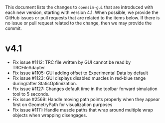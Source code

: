 This document lists the changes to `opensim-gui` that are
introduced with each new version, starting with version 4.1. When possible, we provide the
GitHub issues or pull requests that
are related to the items below. If there is no issue or pull
request related to the change, then we may provide the commit.

v4.1
====
- Fix issue #1112: TRC file written by GUI cannot be read by TRCFileAdapter
- Fix issue #1105: GUI adding offset to Experimental Data by default
- Fix issue #1123: GUI displays disabled muscles in red-blue range during/after StaticOptimization.
- Fix issue #1127: Changes default time in the toolbar forward simulation tool to 5 seconds. 
- Fix issue #2569: Handle moving path points properly when they appear first on GeometryPath for visualization purposes
- Fix issue #1111: Handle muscle paths that wrap around multiple wrap objects when wrapping disengages.


